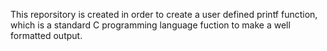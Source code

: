 This reporsitory is created in order to create a user defined printf function, which is a standard C programming language fuction to make a well formatted output. 
